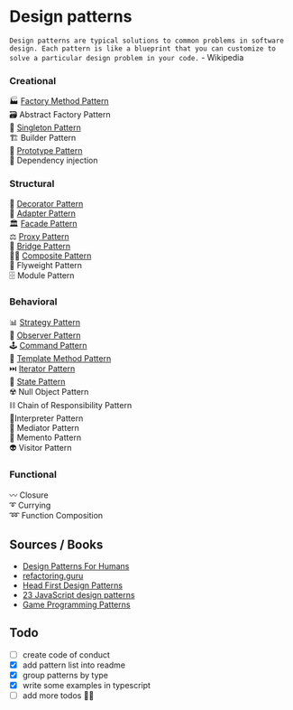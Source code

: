 # Design patterns
`Design patterns are typical solutions to common problems in software design. Each pattern is like a blueprint that you can customize to solve a particular design problem in your code.` - Wikipedia


### Creational
🏭 [Factory Method Pattern](/examples/factory-method)  
🗃️ Abstract Factory Pattern  
🥇 [Singleton Pattern](/examples/singleton)  
🏗️ Builder Pattern  
🤖 [Prototype Pattern](/examples/prototype)  
💉 Dependency injection  


### Structural
🎍 [Decorator Pattern](/examples/decorator)  
🔌 [Adapter Pattern](/examples/adapter)    
🏛️ [Facade Pattern](/examples/facade)  
⚖️ [Proxy Pattern](/examples/proxy)  
🌉 [Bridge Pattern](/examples/bridge)  
🏳️‍🌈 [Composite Pattern](/examples/composite)  
🦋 Flyweight Pattern  
🗄️ Module Pattern  


### Behavioral
📊 [Strategy Pattern](/examples/strategy)  
🔎 [Observer Pattern](/examples/observer)  
🕹️ [Command Pattern](/examples/command)  
👥 [Template Method Pattern](/examples/template-method)  
⏭️ [Iterator Pattern](/examples/iterator)  
🧠 [State Pattern](/examples/state)  
☢️ Null Object Pattern  
⛓️ Chain of Responsibility Pattern  
💭Interpreter Pattern  
🚦 Mediator Pattern  
📝 Memento Pattern  
👽 Visitor Pattern  

 
### Functional
〰️ Closure  
➰ Currying  
➿ Function Composition  


## Sources / Books
- [Design Patterns For Humans](https://github.com/kamranahmedse/design-patterns-for-humans)
- [refactoring.guru](https://refactoring.guru/design-patterns)
- [Head First Design Patterns](https://www.oreilly.com/library/view/head-first-design/0596007124/)
- [23 JavaScript design patterns](https://boostlog.io/@sonuton/23-javascript-design-patterns-5adb006847018500491f3f7f)
- [Game Programming Patterns](http://gameprogrammingpatterns.com/contents.html)

## Todo
- [ ] create code of conduct
- [x] add pattern list into readme
- [x] group patterns by type
- [x] write some examples in typescript
- [ ] add more todos 🤙🏻
